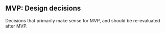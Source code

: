 ## MVP: Design decisions
Decisions that primarily make sense for MVP, and should be re-evaluated after MVP.
